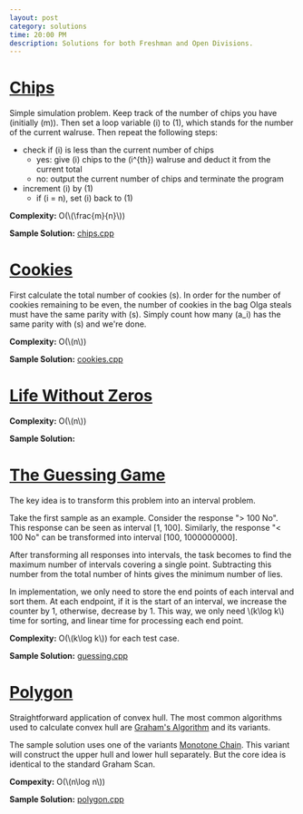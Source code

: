 ```yaml
---
layout: post
category: solutions
time: 20:00 PM
description: Solutions for both Freshman and Open Divisions.
---
```

# **[Chips](http://codeforces.com/problemset/problem/92/A)**
Simple simulation problem. Keep track of the number of chips you have (initially \(m\)). Then set a loop variable \(i\) to \(1\), which stands for the number of the current walruse. Then repeat the following steps:
* check if \(i\) is less than the current number of chips
  - yes: give \(i\) chips to the \(i^{th}\) walruse and deduct it from the current total
  - no: output the current number of chips and terminate the program
* increment \(i\) by \(1\)
  - if \(i = n\), set \(i\) back to \(1\)

**Complexity:** O(\\(\frac{m}{n}\\))

**Sample Solution:** [chips.cpp]

# **[Cookies](http://codeforces.com/problemset/problem/129/A)**
First calculate the total number of cookies \(s\). In order for the number of cookies remaining to be
even, the number of cookies in the bag Olga steals must have the same parity with \(s\). 
Simply count how many \(a_i\) has the same parity with \(s\) and we're done.

**Complexity:** O(\\(n\\))

**Sample Solution:** [cookies.cpp]



# **[Life Without Zeros](http://codeforces.com/problemset/problem/75/A)**

**Complexity:** O(\\(n\\))

**Sample Solution:** 



# **[The Guessing Game](https://www.codechef.com/problems/A3)**
The key idea is to transform this problem into an interval problem. 

Take the first sample as an example.
Consider the response "> 100 No". This response can be seen as interval
[1, 100]. Similarly, the response "< 100 No" can be transformed into interval
[100, 1000000000]. 

After transforming all responses into intervals, the task
becomes to find the maximum number of intervals covering a single  point. 
Subtracting this number from the total number of hints
gives the minimum number of lies.

In implementation, we only need to store the end points of each interval and 
sort them. 
At each endpoint, if it is the start of an interval, we increase the
counter by 1, otherwise, decrease by 1. This way, we only need \\(k\log k\\)
time for sorting, and linear time for processing each end point.

**Complexity:** O(\\(k\log k\\)) for each test case.

**Sample Solution:** [guessing.cpp]

# **[Polygon](https://www.codechef.com/problems/CF224)** 
Straightforward application of convex hull. The most common algorithms used
to calculate convex hull are [Graham's Algorithm] and its variants. 

The sample solution uses one of the variants [Monotone Chain].
This variant will construct the upper hull and lower hull separately. But the
core idea is identical to the standard Graham Scan.

**Compexity:** O(\\(n\log n\\))

**Sample Solution:** [polygon.cpp]


[chips.cpp]: /assets/ipl_solutions/season2/contest5/chips.cpp
[cookies.cpp]: /assets/ipl_solutions/season2/contest5/cookies.cpp
[guessing.cpp]: /assets/ipl_solutions/season2/contest5/guessing.cpp
[polygon.cpp]: /assets/ipl_solutions/season2/contest5/polygon.cpp
[Graham's Algorithm]: https://en.wikipedia.org/wiki/Graham_scan
[Monotone Chain]: https://en.wikibooks.org/wiki/Algorithm_Implementation/Geometry/Convex_hull/Monotone_chain
